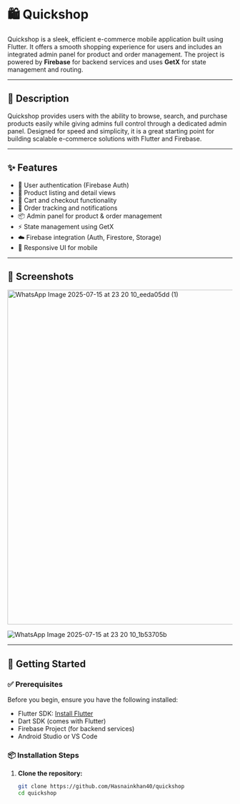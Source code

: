 # 🛍️ Quickshop

Quickshop is a sleek, efficient e-commerce mobile application built using Flutter. It offers a smooth shopping experience for users and includes an integrated admin panel for product and order management. The project is powered by **Firebase** for backend services and uses **GetX** for state management and routing.

---

## 📱 Description

Quickshop provides users with the ability to browse, search, and purchase products easily while giving admins full control through a dedicated admin panel. Designed for speed and simplicity, it is a great starting point for building scalable e-commerce solutions with Flutter and Firebase.

---

## ✨ Features

- 🔐 User authentication (Firebase Auth)
- 🛒 Product listing and detail views
- 🧾 Cart and checkout functionality
- 🔔 Order tracking and notifications
- 📦 Admin panel for product & order management
- ⚡ State management using GetX
- ☁️ Firebase integration (Auth, Firestore, Storage)
- 📱 Responsive UI for mobile

---

## 📸 Screenshots

<img width="750" height="750" alt="WhatsApp Image 2025-07-15 at 23 20 10_eeda05dd (1)" src="https://github.com/user-attachments/assets/fb190ddb-5cc4-457c-b0a5-18fc828e4722" />


![WhatsApp Image 2025-07-15 at 23 20 10_1b53705b](https://github.com/user-attachments/assets/5a254fc8-4ea5-4d62-9b1f-01a15f321245)

---

## 🚀 Getting Started

### ✅ Prerequisites

Before you begin, ensure you have the following installed:

- Flutter SDK: [Install Flutter](https://flutter.dev/docs/get-started/install)
- Dart SDK (comes with Flutter)
- Firebase Project (for backend services)
- Android Studio or VS Code

### 📦 Installation Steps

1. **Clone the repository:**
   ```bash
   git clone https://github.com/Hasnainkhan40/quickshop
   cd quickshop
